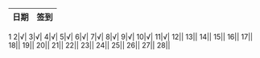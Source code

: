 日期|签到
:---------------|:---------------
1
2|√|
3|√|
4|√|
5|√|
6|√|
7|√|
8|√|
9|√|
10|√|
11|√|
12||
13||
14||
15||
16||
17||
18||
19||
20||
21||
22||
23||
24||
25||
26||
27||
28||

